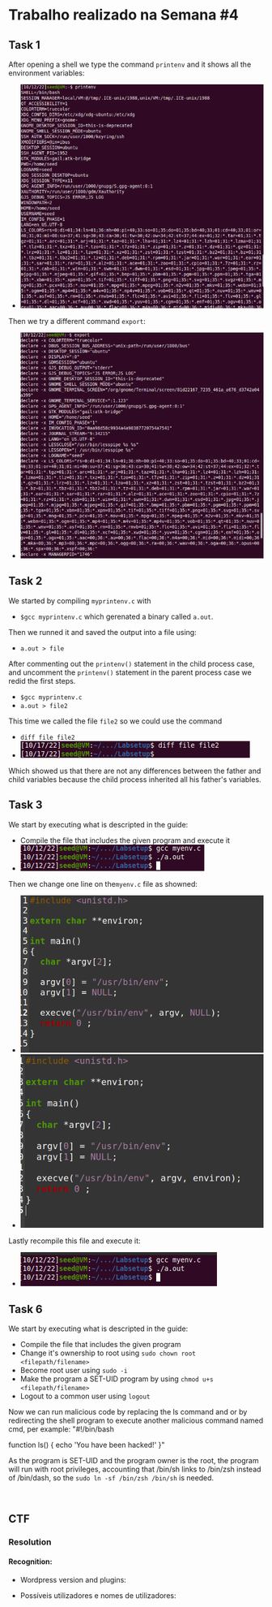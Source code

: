 # Trabalho realizado na Semana #4
## Task 1
After opening a shell we type the command `printenv` and it shows all the environment variables:
- ![Task1-1](/Images/Task1-1.png "Task1-1")

Then we try a different command `export`:
- ![Task1-2](/Images/Task1-2.png "Task1-2")

## Task 2
We started by compiling `myprintenv.c` with 
- `$gcc myprintenv.c` which gerenated a binary called `a.out`.

Then we runned it and saved the output into a file using:
- `a.out > file`

After commenting out the `printenv()` statement in the child process case, and uncomment the `printenv()` statement in the parent process case we redid the first steps.
- `$gcc myprintenv.c`
- `a.out > file2`

This time we called the file `file2` so we could use the command 
- `diff file file2`
- ![Task2-3](/Images/Task2-3.png "Task2-3")

Which showed us that there are not any differences between the father and child variables because the child process inherited all his father's variables.

## Task 3
We start by executing what is descripted in the guide:
- Compile the file that includes the given program and execute it
- ![Task3](/Images/Task3-1.png "Task3-1")

Then we change one line on the`myenv.c` file as showned:
- ![Task3-2-1](/Images/Task3-2-1.png "Task3-2-1")
- ![Task3-2-2](/Images/Task3-2-2.png "Task3-2-2")

Lastly recompile this file and execute it:
- ![Task3-2](/Images/Task3-2.png "Task3-2")

## Task 6
We start by executing what is descripted in the guide:
- Compile the file that includes the given program
- Change it's ownership to root using `sudo chown root <filepath/filename>`
- Become root user using `sudo -i`
- Make the program a SET-UID program by using `chmod u+s <filepath/filename>`
- Logout to a common user using `logout`

Now we can run malicious code by replacing the ls command and or by redirecting the shell program to execute another malicious command named cmd, per example:
"#!/bin/bash

function ls() {
  echo 'You have been hacked!'
}"

As the program is SET-UID and the program owner is the root, the program will run with root privileges, accounting that /bin/sh links to /bin/zsh instead of /bin/dash, so the `sudo ln -sf /bin/zsh /bin/sh` is needed.

<br>

## CTF
### Resolution

#### Recognition:

- Wordpress version and plugins:



- Possíveis utilizadores e nomes de utilizadores:
